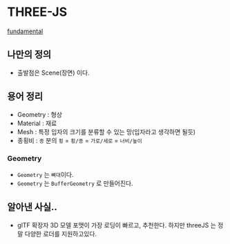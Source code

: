 # THREE-JS

[fundamental](https://threejs.org/manual/#ko/fundamentals)

## 나만의 정의

- 출발점은 Scene(장면) 이다.

## 용어 정리

- Geometry : 형상
- Material : 재료
- Mesh : 특정 입자의 크기를 분류할 수 있는 망(입자라고 생각하면 될듯)
- 종횡비 : `종` 분의 `횡` = `횡/종` = `가로/세로` = `너비/높이`


### Geometry

- `Geometry` 는 `뼈대`이다.
- `Geometry` 는 `BufferGeometry` 로 만들어진다.

## 알아낸 사실..

- glTF 확장자 3D 모델 포맷이 가장 로딩이 빠르고, 추천한다. 하지만 threeJS 는 정말 다양한 로더를 지원하고있다.